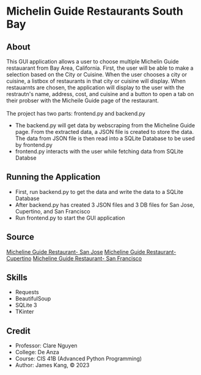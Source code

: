# Michelin Guide Restaurants South Bay

## About
This GUI application allows a user to choose multiple Michelin Guide restauarant from Bay Area, California. First, the user will be able to make a selection based on the City or Cuisine. When the user chooses a city or cuisine, a listbox of restaurants in that city or cuisine will display. When restauarnts are chosen, the application will display to the user with the restrautn's name, address, cost, and cuisine and a button to open a tab on their probser with the Micheile Guide page of the restaurant. <br><br>
The project has two parts: frontend.py and backend.py
- The backend.py will get data by webscraping from the Micheline Guide page. From the extracted data, a JSON file is created to store the data. The data from JSON file is then read into a SQLite Database to be used by frontend.py
- frontend.py interacts with the user while fetching data from SQLite Databse

## Running the Application
- First, run backend.py to get the data and write the data to a SQLite Database
- After backend.py has created 3 JSON files and 3 DB files for San Jose, Cupertino, and San Francisco
- Run frontend.py to start the GUI application

## Source
[Micheline Guide Restaurant- San Jose](https://guide.michelin.com/us/en/california/san-jose/restaurants)
[Micheline Guide Restaurant- Cupertino](https://guide.michelin.com/us/en/california/cupertino/restaurants)
[Micheline Guide Restaurant- San Francisco](https://guide.michelin.com/us/en/california/san-francisco/restaurants)


## Skills
- Requests
- BeautifulSoup
- SQLite 3
- TKinter

## Credit
- Professor: Clare Nguyen
- College: De Anza
- Course: CIS 41B (Advanced Python Programming)
- Author: James Kang, © 2023
